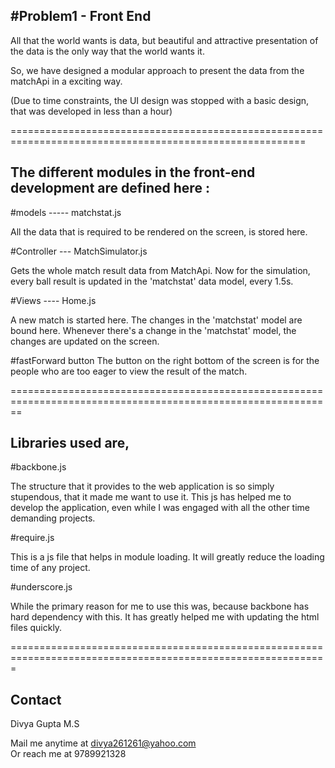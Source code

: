 #Problem1 - Front End
---------------------

All that the world wants is data, but beautiful and attractive presentation of the data is the only way that the world wants it.

So, we have designed a modular approach to present the data from the  matchApi in a exciting way.

(Due to time constraints, the UI design was stopped with a basic design, that was developed in less than a hour)

=========================================================================================================

The different modules in the front-end development are defined here :
---------------------------------------------------------------------

#models ----- matchstat.js

All the data that is required to be rendered on the screen, is stored here.


#Controller --- MatchSimulator.js

Gets the whole match result data from MatchApi.
Now for the simulation, every ball result is updated in the 'matchstat' data model, every 1.5s.

#Views ---- Home.js

A new match is started here.
The changes in the 'matchstat' model are bound here.
Whenever there's a change in the 'matchstat' model, the changes are updated on the screen.

#fastForward button
The button on the right bottom of the screen is for the people who are too eager to view the result of the match.

==============================================================================================================

Libraries used are,
-------------------

#backbone.js

The structure that it provides to the web application is so simply stupendous, that it made me want to use it. This js has helped me to develop the application, even while I was engaged with all the other time demanding projects.

#require.js

This is a js file that helps in module loading. It will greatly reduce the loading time of any project.

#underscore.js

While the primary reason for me to use this was, because backbone has hard dependency with this. It has greatly helped me with updating the html files quickly.

=============================================================================================================

Contact
-------

Divya Gupta M.S    

Mail me anytime at    divya261261@yahoo.com     
Or reach me at        9789921328
